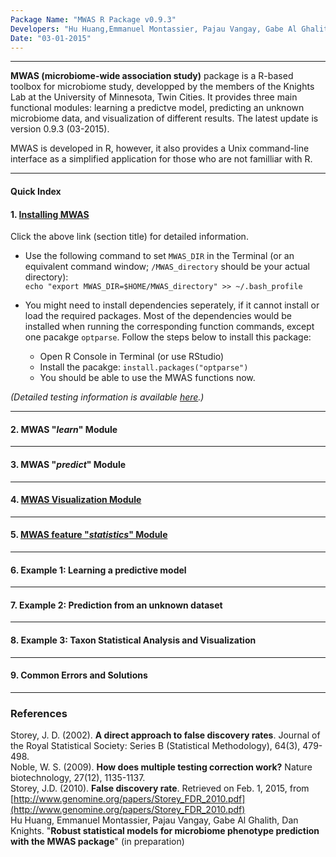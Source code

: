 ```yaml
---
Package Name: "MWAS R Package v0.9.3"
Developers: "Hu Huang,Emmanuel Montassier, Pajau Vangay, Gabe Al Ghalith, Dan Knights"
Date: "03-01-2015"
---
```


****


**MWAS (microbiome-wide association study)** package is a R-based toolbox for microbiome study, developped by the members of the Knights Lab at the University of Minnesota, Twin Cities. It provides three main functional modules: learning a predictve model, predicting an unknown microbiome data, and visualization of different results. The latest update is version 0.9.3 (03-2015). 

MWAS is developed in R, however, it also provides a Unix command-line interface as a simplified application for those who are not familliar with R.  

****

#### Quick Index
  
#### 1. [Installing MWAS](http://rpubs.com/hwangtiger/install_mwas)  

Click the above link (section title) for detailed information.  

* Use the following command to set `MWAS_DIR` in the Terminal (or an equivalent command window; `/MWAS_directory` should be your actual directory):   
`echo "export MWAS_DIR=$HOME/MWAS_directory" >> ~/.bash_profile`  

* You might need to install dependencies seperately, if it cannot install or load the required packages. Most of the dependencies would be installed when running the corresponding function commands, except one pacakge `optparse`. Follow the steps below to install this package:  
   + Open R Console in Terminal (or use RStudio)  
   + Install the pacakge: `install.packages("optparse")`  
   + You should be able to use the MWAS functions now.   
   
*(Detailed testing information is available [here](http://rpubs.com/hwangtiger/install_mwas).)*

***

#### 2. MWAS "*learn*" Module  

***

#### 3. MWAS "*predict*" Module

***

#### 4. [MWAS Visualization Module](http://rpubs.com/hwangtiger/mwas_visualization)  

***

#### 5. [MWAS feature "*statistics*" Module](http://rpubs.com/hwangtiger/MWAS_feat_stats)

***

#### 6. Example 1: Learning a predictive model   

***
#### 7. Example 2: Prediction from an unknown dataset  

***

#### 8. Example 3: Taxon Statistical Analysis and Visualization  

***

#### 9. Common Errors and Solutions

***

### References  

Storey, J. D. (2002). **A direct approach to false discovery rates**. Journal of the Royal Statistical Society: Series B (Statistical Methodology), 64(3), 479-498.  
Noble, W. S. (2009). **How does multiple testing correction work?** Nature biotechnology, 27(12), 1135-1137.  
Storey, J.D. (2010). **False discovery rate**. Retrieved on Feb. 1, 2015, from [http://www.genomine.org/papers/Storey_FDR_2010.pdf](http://www.genomine.org/papers/Storey_FDR_2010.pdf)  
Hu Huang, Emmanuel Montassier, Pajau Vangay, Gabe Al Ghalith, Dan Knights. "**Robust statistical models for microbiome phenotype prediction with the MWAS package**" (in preparation)

